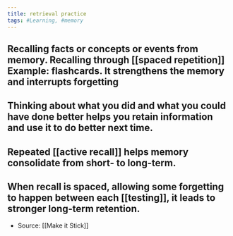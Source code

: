 ```yaml
---
title: retrieval practice
tags: #Learning, #memory
---
```


## Recalling facts or concepts or events from memory. Recalling through [[spaced repetition]] Example: flashcards. It strengthens the memory and interrupts forgetting
## Thinking about what you did and what you could have done better helps you retain information and use it to do better next time.
## Repeated [[active recall]] helps memory consolidate from short- to long-term.
## When recall is spaced, allowing some forgetting to happen between each [[testing]], it leads to stronger long-term retention.
- Source: [[Make it Stick]]
